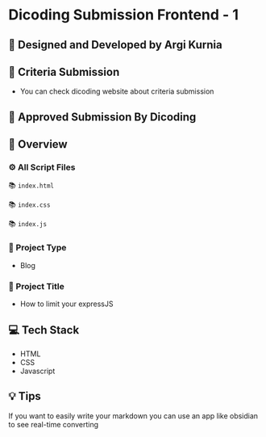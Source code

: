 # Dicoding Submission Frontend - 1

## 👷 Designed and Developed by Argi Kurnia

## 📝 Criteria Submission

- You can check dicoding website about criteria submission

## 📝 Approved Submission By Dicoding

## 📌 Overview

### ⚙ All Script Files

📚 `index.html`

📚 `index.css`

📚 `index.js`

### 🚀 Project Type

- Blog

### 🚀 Project Title

- How to limit your expressJS

## 💻 Tech Stack

- HTML
- CSS
- Javascript

## 💡 Tips

If you want to easily write your markdown you can use an app like obsidian to see real-time converting
